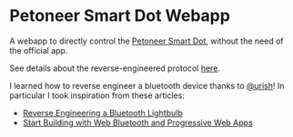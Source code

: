 # Petoneer Smart Dot Webapp
A webapp to directly control the [Petoneer Smart Dot](https://www.petoneer.com/playdot), without the need of the official app.

See details about the reverse-engineered protocol [here](https://github.com/marcomow/petoneer-smartdot-bluetooth-protocol).

I learned how to reverse engineer a bluetooth device thanks to [@urish](https://github.com/urish)! 
In particular I took inspiration from these articles:
- [Reverse Engineering a Bluetooth Lightbulb](https://urish.medium.com/reverse-engineering-a-bluetooth-lightbulb-56580fcb7546)
- [Start Building with Web Bluetooth and Progressive Web Apps](https://urish.medium.com/start-building-with-web-bluetooth-and-progressive-web-apps-6534835959a6)